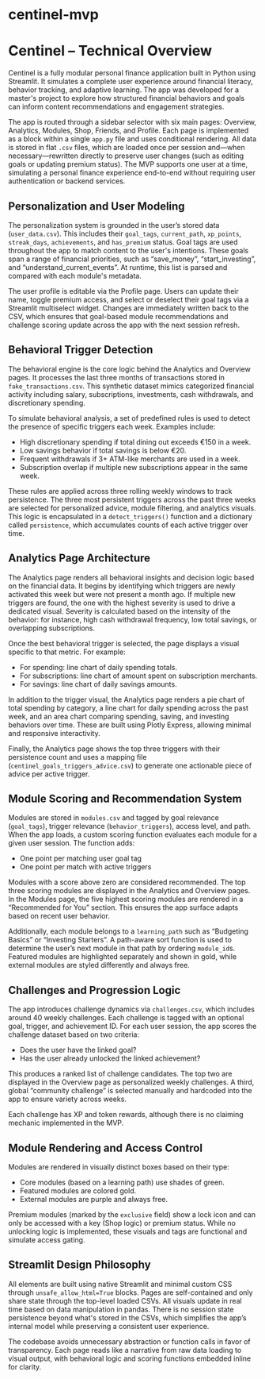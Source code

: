 # centinel-mvp
# Centinel – Technical Overview

Centinel is a fully modular personal finance application built in Python using Streamlit. It simulates a complete user experience around financial literacy, behavior tracking, and adaptive learning. The app was developed for a master's project to explore how structured financial behaviors and goals can inform content recommendations and engagement strategies.

The app is routed through a sidebar selector with six main pages: Overview, Analytics, Modules, Shop, Friends, and Profile. Each page is implemented as a block within a single `app.py` file and uses conditional rendering. All data is stored in flat `.csv` files, which are loaded once per session and—when necessary—rewritten directly to preserve user changes (such as editing goals or updating premium status). The MVP supports one user at a time, simulating a personal finance experience end-to-end without requiring user authentication or backend services.

## Personalization and User Modeling

The personalization system is grounded in the user’s stored data (`user_data.csv`). This includes their `goal_tags`, `current_path`, `xp_points`, `streak_days`, `achievements`, and `has_premium` status. Goal tags are used throughout the app to match content to the user's intentions. These goals span a range of financial priorities, such as “save_money”, “start_investing”, and “understand_current_events”. At runtime, this list is parsed and compared with each module's metadata.

The user profile is editable via the Profile page. Users can update their name, toggle premium access, and select or deselect their goal tags via a Streamlit multiselect widget. Changes are immediately written back to the CSV, which ensures that goal-based module recommendations and challenge scoring update across the app with the next session refresh.

## Behavioral Trigger Detection

The behavioral engine is the core logic behind the Analytics and Overview pages. It processes the last three months of transactions stored in `fake_transactions.csv`. This synthetic dataset mimics categorized financial activity including salary, subscriptions, investments, cash withdrawals, and discretionary spending.

To simulate behavioral analysis, a set of predefined rules is used to detect the presence of specific triggers each week. Examples include:

- High discretionary spending if total dining out exceeds €150 in a week.
- Low savings behavior if total savings is below €20.
- Frequent withdrawals if 3+ ATM-like merchants are used in a week.
- Subscription overlap if multiple new subscriptions appear in the same week.

These rules are applied across three rolling weekly windows to track persistence. The three most persistent triggers across the past three weeks are selected for personalized advice, module filtering, and analytics visuals. This logic is encapsulated in a `detect_triggers()` function and a dictionary called `persistence`, which accumulates counts of each active trigger over time.

## Analytics Page Architecture

The Analytics page renders all behavioral insights and decision logic based on the financial data. It begins by identifying which triggers are newly activated this week but were not present a month ago. If multiple new triggers are found, the one with the highest severity is used to drive a dedicated visual. Severity is calculated based on the intensity of the behavior: for instance, high cash withdrawal frequency, low total savings, or overlapping subscriptions.

Once the best behavioral trigger is selected, the page displays a visual specific to that metric. For example:
- For spending: line chart of daily spending totals.
- For subscriptions: line chart of amount spent on subscription merchants.
- For savings: line chart of daily savings amounts.

In addition to the trigger visual, the Analytics page renders a pie chart of total spending by category, a line chart for daily spending across the past week, and an area chart comparing spending, saving, and investing behaviors over time. These are built using Plotly Express, allowing minimal and responsive interactivity.

Finally, the Analytics page shows the top three triggers with their persistence count and uses a mapping file (`centinel_goals_triggers_advice.csv`) to generate one actionable piece of advice per active trigger.

## Module Scoring and Recommendation System

Modules are stored in `modules.csv` and tagged by goal relevance (`goal_tags`), trigger relevance (`behavior_triggers`), access level, and path. When the app loads, a custom scoring function evaluates each module for a given user session. The function adds:
- One point per matching user goal tag
- One point per match with active triggers

Modules with a score above zero are considered recommended. The top three scoring modules are displayed in the Analytics and Overview pages. In the Modules page, the five highest scoring modules are rendered in a “Recommended for You” section. This ensures the app surface adapts based on recent user behavior.

Additionally, each module belongs to a `learning_path` such as “Budgeting Basics” or “Investing Starters”. A path-aware sort function is used to determine the user’s next module in that path by ordering `module_id`s. Featured modules are highlighted separately and shown in gold, while external modules are styled differently and always free.

## Challenges and Progression Logic

The app introduces challenge dynamics via `challenges.csv`, which includes around 40 weekly challenges. Each challenge is tagged with an optional goal, trigger, and achievement ID. For each user session, the app scores the challenge dataset based on two criteria:
- Does the user have the linked goal?
- Has the user already unlocked the linked achievement?

This produces a ranked list of challenge candidates. The top two are displayed in the Overview page as personalized weekly challenges. A third, global “community challenge” is selected manually and hardcoded into the app to ensure variety across weeks.

Each challenge has XP and token rewards, although there is no claiming mechanic implemented in the MVP.

## Module Rendering and Access Control

Modules are rendered in visually distinct boxes based on their type:
- Core modules (based on a learning path) use shades of green.
- Featured modules are colored gold.
- External modules are purple and always free.

Premium modules (marked by the `exclusive` field) show a lock icon and can only be accessed with a key (Shop logic) or premium status. While no unlocking logic is implemented, these visuals and tags are functional and simulate access gating.

## Streamlit Design Philosophy

All elements are built using native Streamlit and minimal custom CSS through `unsafe_allow_html=True` blocks. Pages are self-contained and only share state through the top-level loaded CSVs. All visuals update in real time based on data manipulation in pandas. There is no session state persistence beyond what's stored in the CSVs, which simplifies the app’s internal model while preserving a consistent user experience.

The codebase avoids unnecessary abstraction or function calls in favor of transparency. Each page reads like a narrative from raw data loading to visual output, with behavioral logic and scoring functions embedded inline for clarity.

